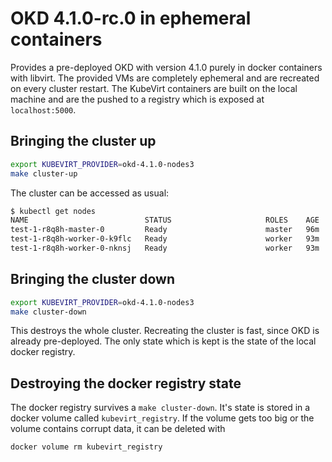 # OKD 4.1.0-rc.0 in ephemeral containers

Provides a pre-deployed OKD with version 4.1.0 purely in docker
containers with libvirt. The provided VMs are completely ephemeral and are
recreated on every cluster restart. The KubeVirt containers are built on the
local machine and are the pushed to a registry which is exposed at
`localhost:5000`.

## Bringing the cluster up

```bash
export KUBEVIRT_PROVIDER=okd-4.1.0-nodes3
make cluster-up
```

The cluster can be accessed as usual:

```bash
$ kubectl get nodes
NAME                          STATUS                     ROLES    AGE   VERSION
test-1-r8q8h-master-0         Ready                      master   96m   v1.13.4+cb455d664
test-1-r8q8h-worker-0-k9flc   Ready                      worker   93m   v1.13.4+cb455d664
test-1-r8q8h-worker-0-nknsj   Ready                      worker   93m   v1.13.4+cb455d664
```

## Bringing the cluster down

```bash
export KUBEVIRT_PROVIDER=okd-4.1.0-nodes3
make cluster-down
```

This destroys the whole cluster. Recreating the cluster is fast, since OKD is
already pre-deployed. The only state which is kept is the state of the local
docker registry.

## Destroying the docker registry state

The docker registry survives a `make cluster-down`. It's state is stored in a
docker volume called `kubevirt_registry`. If the volume gets too big or the
volume contains corrupt data, it can be deleted with

```bash
docker volume rm kubevirt_registry
```
